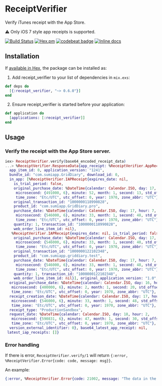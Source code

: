 # ReceiptVerifier

Verify iTunes receipt with the App Store.

⚠️ Only iOS 7 style app receipts is supported.

[![Build
Status](https://travis-ci.org/linjunpop/receipt_verifier.svg)](https://travis-ci.org/linjunpop/receipt_verifier)
[![Hex.pm](https://img.shields.io/hexpm/v/receipt_verifier.svg?maxAge=2592000)](https://hex.pm/packages/receipt_verifier)
[![codebeat badge](https://codebeat.co/badges/8fe288d1-e25c-4b24-bab0-f7d46f915145)](https://codebeat.co/projects/github-com-linjunpop-receipt_verifier-master)
[![Inline docs](http://inch-ci.org/github/linjunpop/receipt_verifier.svg?branch=master)](http://inch-ci.org/github/linjunpop/receipt_verifier)

## Installation

If [available in Hex](https://hex.pm/docs/publish), the package can be installed as:

  1. Add receipt_verifier to your list of dependencies in `mix.exs`:

  ```elixir
  def deps do
    [{:receipt_verifier, "~> 0.6.0"}]
  end
  ```

  2. Ensure receipt_verifier is started before your application:

  ```elixir
  def application do
    [applications: [:receipt_verifier]]
  end
  ```

## Usage

### Verify the receipt with the App Store server.

```elixir
iex> ReceiptVerifier.verify(base64_encoded_receipt_data)
...> %ReceiptVerifier.ResponseData{app_receipt: %ReceiptVerifier.AppReceipt{adam_id: 0,
  app_item_id: 0, application_version: "1241",
  bundle_id: "com.sumiapp.GridDiary", download_id: 0,
  in_app: [%ReceiptVerifier.IAPReceipt{expires_date: nil,
    is_trial_period: false,
    original_purchase_date: %DateTime{calendar: Calendar.ISO, day: 17, hour: 6,
     microsecond: {491000, 6}, minute: 52, month: 1, second: 13, std_offset: 0,
     time_zone: "Etc/UTC", utc_offset: 0, year: 1970, zone_abbr: "UTC"},
    original_transaction_id: "1000000118990828",
    product_id: "com.sumiapp.GridDiary.pro",
    purchase_date: %DateTime{calendar: Calendar.ISO, day: 17, hour: 7,
     microsecond: {546000, 6}, minute: 33, month: 1, second: 48, std_offset: 0,
     time_zone: "Etc/UTC", utc_offset: 0, year: 1970, zone_abbr: "UTC"},
    quantity: 1, transaction_id: "1000000118990828",
    web_order_line_item_id: nil},
   %ReceiptVerifier.IAPReceipt{expires_date: nil, is_trial_period: false,
    original_purchase_date: %DateTime{calendar: Calendar.ISO, day: 17, hour: 7,
     microsecond: {546000, 6}, minute: 33, month: 1, second: 48, std_offset: 0,
     time_zone: "Etc/UTC", utc_offset: 0, year: 1970, zone_abbr: "UTC"},
    original_transaction_id: "1000000122102348",
    product_id: "com.sumiapp.griddiary.test",
    purchase_date: %DateTime{calendar: Calendar.ISO, day: 17, hour: 7,
     microsecond: {546000, 6}, minute: 33, month: 1, second: 48, std_offset: 0,
     time_zone: "Etc/UTC", utc_offset: 0, year: 1970, zone_abbr: "UTC"},
    quantity: 1, transaction_id: "1000000122102348",
    web_order_line_item_id: nil}], original_application_version: "1.0",
  original_purchase_date: %DateTime{calendar: Calendar.ISO, day: 16, hour: 22,
   microsecond: {400000, 6}, minute: 2, month: 1, second: 20, std_offset: 0,
   time_zone: "Etc/UTC", utc_offset: 0, year: 1970, zone_abbr: "UTC"},
  receipt_creation_date: %DateTime{calendar: Calendar.ISO, day: 17, hour: 7,
   microsecond: {546000, 6}, minute: 33, month: 1, second: 48, std_offset: 0,
   time_zone: "Etc/UTC", utc_offset: 0, year: 1970, zone_abbr: "UTC"},
  receipt_type: "ProductionSandbox",
  request_date: %DateTime{calendar: Calendar.ISO, day: 18, hour: 2,
   microsecond: {590831, 6}, minute: 47, month: 1, second: 30, std_offset: 0,
   time_zone: "Etc/UTC", utc_offset: 0, year: 1970, zone_abbr: "UTC"},
  version_external_identifier: 0}, base64_latest_app_receipt: nil,
 latest_iap_receipts: []}
```

### Error handling

If there is error, `ReceiptVerifier.verify/1` 
will return `{:error, %ReceiptVerifier.Error{code: code, message: msg}}`.

An example:

```elixir
{:error, %ReceiptVerifier.Error{code: 21002, message: "The data in the receipt-data property was malformed or missing."}}
```

